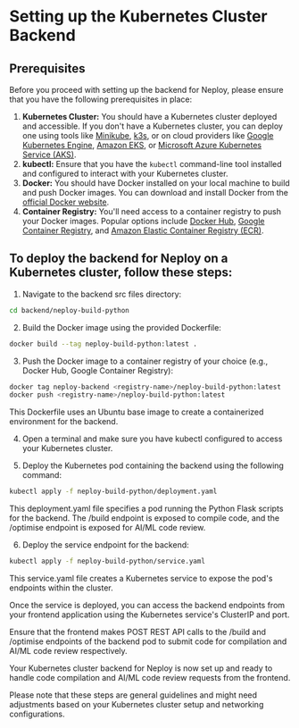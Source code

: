 # Setting up the Kubernetes Cluster Backend
## Prerequisites
Before you proceed with setting up the backend for Neploy, please ensure that you have the following prerequisites in place:
1. **Kubernetes Cluster:** You should have a Kubernetes cluster deployed and accessible. If you don't have a Kubernetes cluster, you can deploy one using tools like [Minikube](https://minikube.sigs.k8s.io/), [k3s](https://k3s.io/), or on cloud providers like [Google Kubernetes Engine](https://cloud.google.com/kubernetes-engine), [Amazon EKS](https://aws.amazon.com/eks/), or [Microsoft Azure Kubernetes Service (AKS)](https://azure.microsoft.com/en-us/services/kubernetes-service/).
2. **kubectl:** Ensure that you have the `kubectl` command-line tool installed and configured to interact with your Kubernetes cluster.
3. **Docker:** You should have Docker installed on your local machine to build and push Docker images. You can download and install Docker from the [official Docker website](https://www.docker.com/get-started).
4. **Container Registry:** You'll need access to a container registry to push your Docker images. Popular options include [Docker Hub](https://hub.docker.com/), [Google Container Registry](https://cloud.google.com/container-registry), and [Amazon Elastic Container Registry (ECR)](https://aws.amazon.com/ecr/).

## To deploy the backend for Neploy on a Kubernetes cluster, follow these steps:

1. Navigate to the backend src files directory:
```bash
cd backend/neploy-build-python
```
2. Build the Docker image using the provided Dockerfile:
```bash
docker build --tag neploy-build-python:latest .
```
3. Push the Docker image to a container registry of your choice (e.g., Docker Hub, Google Container Registry):
```bash
docker tag neploy-backend <registry-name>/neploy-build-python:latest
docker push <registry-name>/neploy-build-python:latest
```
This Dockerfile uses an Ubuntu base image to create a containerized environment for the backend.

4. Open a terminal and make sure you have kubectl configured to access your Kubernetes cluster.

5. Deploy the Kubernetes pod containing the backend using the following command:
```bash
kubectl apply -f neploy-build-python/deployment.yaml
```
This deployment.yaml file specifies a pod running the Python Flask scripts for the backend. The /build endpoint is exposed to compile code, and the /optimise endpoint is exposed for AI/ML code review.

6. Deploy the service endpoint for the backend:
```bash
kubectl apply -f neploy-build-python/service.yaml
```
This service.yaml file creates a Kubernetes service to expose the pod's endpoints within the cluster.

Once the service is deployed, you can access the backend endpoints from your frontend application using the Kubernetes service's ClusterIP and port.

Ensure that the frontend makes POST REST API calls to the /build and /optimise endpoints of the backend pod to submit code for compilation and AI/ML code review respectively.

Your Kubernetes cluster backend for Neploy is now set up and ready to handle code compilation and AI/ML code review requests from the frontend.

Please note that these steps are general guidelines and might need adjustments based on your Kubernetes cluster setup and networking configurations.

